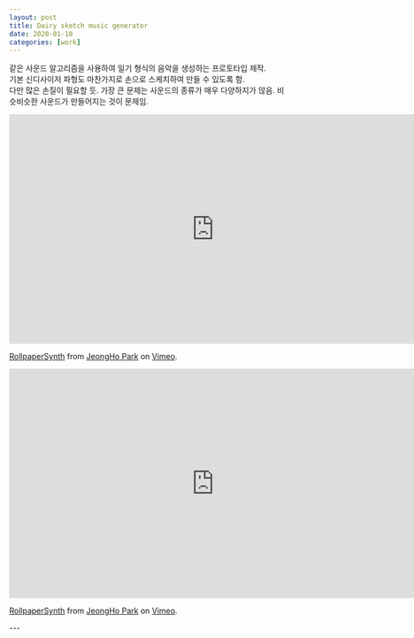 ```yaml
---
layout: post
title: Dairy sketch music generator
date: 2020-01-10
categories: [work]
---
```

같은 사운드 알고리즘을 사용하여 일기 형식의 음악을 생성하는 프로토타입 제작.         
기본 신디사이저 파형도 마찬가지로 손으로 스케치하여 만들 수 있도록 함.        
다만 많은 손질이 필요할 듯. 가장 큰 문제는 사운드의 종류가 매우 다양하지가 않음. 비슷비슷한 사운드가 만들어지는 것이 문제임.      

<iframe src="https://player.vimeo.com/video/383757668" width="740" height="415" frameborder="" rameborder="0" allow="autoplay; fullscreen" allowfullscreen></iframe>
<p><a href="https://vimeo.com/383757668">RollpaperSynth</a> from <a href="https://vimeo.com/jeonghopark">JeongHo Park</a> on <a href="https://vimeo.com">Vimeo</a>.</p>           
<iframe src="https://player.vimeo.com/video/383758274" width="740" height="415" frameborder="" rameborder="0" allow="autoplay; fullscreen" allowfullscreen></iframe>
<p><a href="https://vimeo.com/383758274">RollpaperSynth</a> from <a href="https://vimeo.com/jeonghopark">JeongHo Park</a> on <a href="https://vimeo.com">Vimeo</a>.</p>
---
